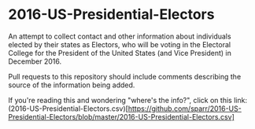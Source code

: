 # 2016-US-Presidential-Electors

An attempt to collect contact and other information about individuals elected by their states as Electors, who will be voting in the Electoral College for the President of the United States (and Vice President) in December 2016.

Pull requests to this repository should include comments describing the source of the information being added.

If you're reading this and wondering "where's the info?", click on this link: (2016-US-Presidential-Electors.csv)[https://github.com/sparr/2016-US-Presidential-Electors/blob/master/2016-US-Presidential-Electors.csv]